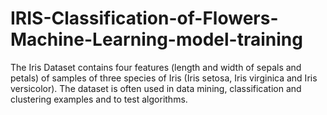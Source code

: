 # IRIS-Classification-of-Flowers-Machine-Learning-model-training
The Iris Dataset contains four features (length and width of sepals and petals) of samples of three species of Iris (Iris setosa, Iris virginica and Iris versicolor). The dataset is often used in data mining, classification and clustering examples and to test algorithms.

